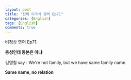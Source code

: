```yaml
---
layout: post
title: "진짜 미국식 영어 Ep71"
categories: [English]
tags: [English]
comments: true
---
```


비정상 영어 Ep71.

<b>동성인데 동본은 아냐</b>

김영철 say : We're not family, but we have same family name.

<b>Same name, no relation</b>
